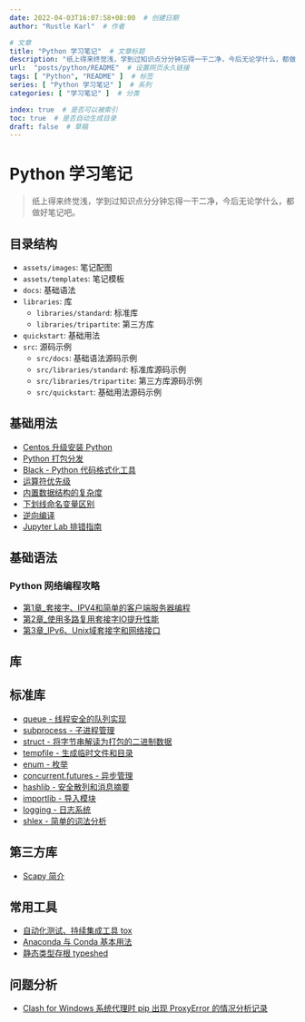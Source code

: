```yaml
---
date: 2022-04-03T16:07:58+08:00  # 创建日期
author: "Rustle Karl"  # 作者

# 文章
title: "Python 学习笔记"  # 文章标题
description: "纸上得来终觉浅，学到过知识点分分钟忘得一干二净，今后无论学什么，都做好笔记吧。"
url:  "posts/python/README"  # 设置网页永久链接
tags: [ "Python", "README" ]  # 标签
series: [ "Python 学习笔记" ]  # 系列
categories: [ "学习笔记" ]  # 分类

index: true  # 是否可以被索引
toc: true  # 是否自动生成目录
draft: false  # 草稿
---
```


# Python 学习笔记

> 纸上得来终觉浅，学到过知识点分分钟忘得一干二净，今后无论学什么，都做好笔记吧。

## 目录结构

- `assets/images`: 笔记配图
- `assets/templates`: 笔记模板
- `docs`: 基础语法
- `libraries`: 库
  - `libraries/standard`: 标准库
  - `libraries/tripartite`: 第三方库
- `quickstart`: 基础用法
- `src`: 源码示例
  - `src/docs`: 基础语法源码示例
  - `src/libraries/standard`: 标准库源码示例
  - `src/libraries/tripartite`: 第三方库源码示例
  - `src/quickstart`: 基础用法源码示例

## 基础用法

- [Centos 升级安装 Python](quickstart/install/centos.md)
- [Python 打包分发](quickstart/dist.md)
- [Black - Python 代码格式化工具](docs/others/black.md)
- [运算符优先级](docs/others/priority.md)
- [内置数据结构的复杂度](docs/others/complexity.md)
- [下划线命名变量区别](docs/others/variable.md)
- [逆向编译](docs/others/decompile.md)
- [Jupyter Lab 排错指南](docs/others/jupyterlab.md)

## 基础语法

### Python 网络编程攻略

- [第1章_套接字、IPV4和简单的客户端服务器编程](docs/Python网络编程攻略/第1章_套接字、IPV4和简单的客户端服务器编程.md)
- [第2章_使用多路复用套接字IO提升性能](docs/Python网络编程攻略/第2章_使用多路复用套接字IO提升性能.md)
- [第3章_IPv6、Unix域套接字和网络接口](docs/Python网络编程攻略/第3章_IPv6、Unix域套接字和网络接口.md)

## 库

## 标准库

- [queue - 线程安全的队列实现](libraries/standard/queue.md)
- [subprocess - 子进程管理](libraries/standard/subprocess.md)
- [struct - 将字节串解读为打包的二进制数据](libraries/standard/struct.md)
- [tempfile - 生成临时文件和目录](libraries/standard/tempfile.md)
- [enum - 枚举](libraries/standard/enum.md)
- [concurrent.futures - 异步管理](libraries/standard/concurrent_futures.md)
- [hashlib - 安全散列和消息摘要](libraries/standard/hashlib.md)
- [importlib - 导入模块](libraries/standard/importlib.md)
- [logging - 日志系统](libraries/standard/logging.md)
- [shlex - 简单的词法分析](libraries/standard/shlex.md)

## 第三方库

- [Scapy 简介](libraries/tripartite/scapy/README.md) 

## 常用工具

- [自动化测试、持续集成工具 tox](tools/tox.md)
- [Anaconda 与 Conda 基本用法](tools/conda.md)
- [静态类型存根 typeshed](tools/typeshed.md)

## 问题分析

- [Clash for Windows 系统代理时 pip 出现 ProxyError 的情况分析记录](issues/network/proxy/pip.md)
